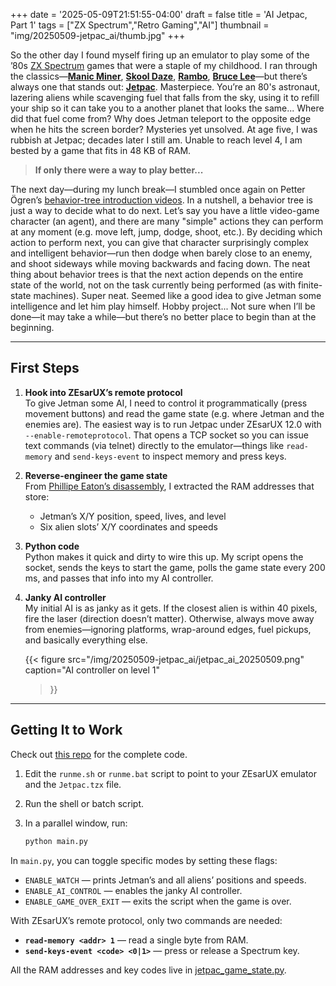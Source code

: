 +++
date = '2025-05-09T21:51:55-04:00'
draft = false
title = 'AI Jetpac, Part 1'
tags = ["ZX Spectrum","Retro Gaming","AI"]
thumbnail = "img/20250509-jetpac_ai/thumb.jpg"
+++

So the other day I found myself firing up an emulator to play some of the ’80s [ZX Spectrum](https://en.wikipedia.org/wiki/ZX_Spectrum) games that were a staple of my childhood. I ran through the classics—**[Manic Miner](https://en.wikipedia.org/wiki/Manic_Miner)**, **[Skool Daze](https://en.wikipedia.org/wiki/Skool_Daze)**, **[Rambo](https://worldofspectrum.net/item/0004010/)**, **[Bruce Lee](https://worldofspectrum.net/item/0000718/)**—but there’s always one that stands out: **[Jetpac](https://en.wikipedia.org/wiki/Jetpac)**.  Masterpiece. You’re an 80's astronaut, lazering aliens while scavenging fuel that falls from the sky, using it to refill your ship so it can take you to a another planet that looks the same... Where did that fuel come from? Why does Jetman teleport to the opposite edge when he hits the screen border? Mysteries yet unsolved. At age five, I was rubbish at Jetpac; decades later I still am. Unable to reach level 4, I am bested by a game that fits in 48 KB of RAM.

> **If only there were a way to play better...**

The next day—during my lunch break—I stumbled once again on Petter Ögren’s [behavior-tree introduction videos](https://www.youtube.com/watch?v=KeShMInMjro&list=PLFQdM4LOGDr_vYJuo8YTRcmv3FrwczdKg). In a nutshell, a behavior tree is just a way to decide what to do next. Let’s say you have a little video-game character (an agent), and there are many "simple" actions they can perform at any moment (e.g. move left, jump, dodge, shoot, etc.). By deciding which action to perform next, you can give that character surprisingly complex and intelligent behavior—run then dodge when barely close to an enemy, and shoot sideways while moving backwards and facing down. The neat thing about behavior trees is that the next action depends on the entire state of the world, not on the task currently being performed (as with finite-state machines). Super neat. Seemed like a good idea to give Jetman some intelligence and let him play himself. Hobby project... Not sure when I’ll be done—it may take a while—but there’s no better place to begin than at the beginning.

---

## First Steps

1. **Hook into ZEsarUX’s remote protocol**  
   To give Jetman some AI, I need to control it programmatically (press movement buttons) and read the game state (e.g. where Jetman and the enemies are). The easiest way is to run Jetpac under ZEsarUX 12.0 with `--enable-remoteprotocol`. That opens a TCP socket so you can issue text commands (via telnet) directly to the emulator—things like `read-memory` and `send-keys-event` to inspect memory and press keys.

2. **Reverse-engineer the game state**  
   From [Phillipe Eaton’s disassembly](https://phillipeaton.github.io/jetpac-disassembly/), I extracted the RAM addresses that store:
   * Jetman’s X/Y position, speed, lives, and level  
   * Six alien slots’ X/Y coordinates and speeds

3. **Python code**  
   Python makes it quick and dirty to wire this up. My script opens the socket, sends the keys to start the game, polls the game state every 200 ms, and passes that info into my AI controller.

4. **Janky AI controller**  
   My initial AI is as janky as it gets. If the closest alien is within 40 pixels, fire the laser (direction doesn’t matter). Otherwise, always move away from enemies—ignoring platforms, wrap-around edges, fuel pickups, and basically everything else.

   	{{< figure 
       	src="/img/20250509-jetpac_ai/jetpac_ai_20250509.png" 
       	caption="AI controller on level 1" 
	>}}


---

## Getting It to Work

Check out [this repo](https://github.com/nunoalves/ai-jetpac/tree/043e3c445ca882f0d96c01f23e84f63f522904f9) for the complete code.

1. Edit the `runme.sh` or `runme.bat` script to point to your ZEsarUX emulator and the `Jetpac.tzx` file.  
2. Run the shell or batch script.  
3. In a parallel window, run:

   ```bash
   python main.py
	```

In `main.py`, you can toggle specific modes by setting these flags:

* `ENABLE_WATCH` — prints Jetman’s and all aliens’ positions and speeds.
* `ENABLE_AI_CONTROL` — enables the janky AI controller.
* `ENABLE_GAME_OVER_EXIT` — exits the script when the game is over.

With ZEsarUX’s remote protocol, only two commands are needed:

* **`read-memory <addr> 1`** — read a single byte from RAM.
* **`send-keys-event <code> <0|1>`** — press or release a Spectrum key.

All the RAM addresses and key codes live in [jetpac\_game\_state.py](https://github.com/nunoalves/ai-jetpac/blob/043e3c445ca882f0d96c01f23e84f63f522904f9/jetpac_game_state.py).

